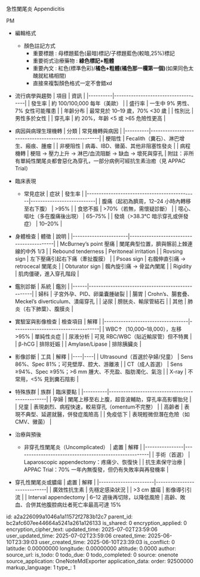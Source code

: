 急性闌尾炎 Appendicitis

PM

- 編輯格式
  - 顏色註記方式
    - 重要標題 : 母標題藍色(最暗)標記/子標題藍色(較暗,25%)標記
    - 重要術式治療藥物 : **綠色標記+粗體**
    - 重要內文 : 紅色(標準色彩)/**橘色+粗體(橘色那一欄第一個)**(如果同色太醜就紅橘相間)
    - 直接來複製顏色格式一定不會錯xd

- 流行病學與趨勢
| 項目     | 資訊                                |
|----------|-------------------------------------|
| 發生率   | 約 100/100,000 每年（美歐）         |
| 盛行率   | 一生中 9% 男性、7% 女性可能罹患     |
| 年齡分布 | 最常見於 10–19 歲，70% \<30 歲      |
| 性別比   | 男性多於女性                        |
| 穿孔率   | 約 20%，年齡 \<5 或 \>65 危險性更高 |

- 病因與病理生理機轉
| 分類     | 常見機轉與病因                                      |
|----------|-----------------------------------------------------|
| 梗阻性   | Fecalith（糞石）、淋巴增生、瘢痕、腫瘤              |
| 非梗阻性 | 病毒、IBD、黴菌、其他非阻塞性發炎                   |
| 病程機轉 | 梗阻 → 壓力上升 → 淋巴/血流阻斷 → 缺血 → 壞死與穿孔 |
附註：非所有單純性闌尾炎都會惡化為穿孔，一部分病例可經抗生素治癒（見 APPAC Trial）

- 臨床表現
  - 常見症狀
| 症狀                                         | 發生率                    |
|----------------------------------------------|---------------------------|
| 腹痛（起初為臍周，12–24 小時內轉移至右下腹） | \>95%                     |
| 食慾不振                                     | \>70%（若無，需懷疑診斷） |
| 噁心、嘔吐（多在腹痛後出現）                 | 65–75%                    |
| 發燒（\>38.3°C 暗示穿孔或併發症）            | 10–20%                    |

- 身體檢查
| 體徵                  | 說明                                     |
|-----------------------|------------------------------------------|
| McBurney’s point 壓痛 | 闌尾典型位置，臍與髂前上棘連線的中外 1/3 |
| Rebound tenderness    | Peritoneal irritation                    |
| Rovsing sign          | 左下壓痛引起右下痛（牽扯腹膜）           |
| Psoas sign            | 右髖伸直引痛 → retrocecal 闌尾炎         |
| Obturator sign        | 髖內旋引痛 → 骨盆內闌尾                  |
| Rigidity              | 肌肉僵硬，進入穿孔階段                   |

- 鑑別診斷
| 系統 | 鑑別                                             |
|------|--------------------------------------------------|
| 婦科 | 子宮外孕、PID、卵巢囊腫破裂                      |
| 腸胃 | Crohn’s、腸套疊、Meckel’s diverticulum、潰瘍穿孔 |
| 泌尿 | 膀胱炎、輸尿管結石                               |
| 其他 | 肺炎（右下肺葉）、腹膜炎                         |

- 實驗室與影像檢查
| 檢查項目                          | 解釋                               |
|-----------------------------------|------------------------------------|
| WBC↑（10,000–18,000），左移 \>95% | 單純性炎症                         |
| 尿液分析                          | 可見 RBC/WBC（貼近輸尿管）但不特異 |
| β-hCG                             | 排除妊娠                           |
| Amylase/Lipase                    | 排除胰臟炎                         |

- 影像診斷
| 工具 | 解釋 |
|----|----|
| Ultrasound（首選於孕婦/兒童） | Sens 86%、Spec 81%；可見壁厚、腔大、游離液 |
| CT（成人首選） | Sens ≥94%、Spec ≥95%；\>6 mm 腫大、不充盈、脂肪濁化、氣泡 |
| X-ray | 不常用，\<5% 見到糞石陰影 |

- 特殊族群
| 族群     | 臨床要點                                       |
|----------|------------------------------------------------|
| 孕婦     | 闌尾上移至右上腹，超音波輔助，穿孔率高影響胎兒 |
| 兒童     | 表現劇烈、病程快速，較易穿孔（omentum不完整）  |
| 高齡者   | 表現不典型、延遲就醫，併發症風險高             |
| 免疫低下 | 表現輕微但潛在危險（如 CMV、黴菌）             |

- 治療與預後
  - 非穿孔性闌尾炎（Uncomplicated）
| 處置           | 解釋                                                  |
|----------------|-------------------------------------------------------|
| 手術（首選）   | Laparoscopic appendectomy：疼痛少、恢復快             |
| 抗生素保守治療 | APPAC Trial：70% 一年內無復發，但仍有失敗率與再發機率 |

- 穿孔性闌尾炎或膿瘍
| 處置                  | 解釋                        |
|-----------------------|-----------------------------|
| 廣效性抗生素          | 先穩定感染狀況              |
| \>3 cm 膿瘍           | 影像導引引流                |
| Interval appendectomy | 6–12 週後再切除，以降低風險 |
高齡、敗血、合併其他腹腔病灶者死亡率最高可達 15%


id: a2a226099a1046a1a11572f2783b12c7
parent_id: bc2afc607ee44664a5241a261a126133
is_shared: 0
encryption_applied: 0
encryption_cipher_text: 
updated_time: 2025-07-02T23:59:06
user_updated_time: 2025-07-02T23:59:06
created_time: 2025-06-10T23:39:03
user_created_time: 2025-06-10T23:39:03
is_conflict: 0
latitude: 0.00000000
longitude: 0.00000000
altitude: 0.0000
author: 
source_url: 
is_todo: 0
todo_due: 0
todo_completed: 0
source: onenote
source_application: OneNoteMdExporter
application_data: 
order: 92500000
markup_language: 1
type_: 1